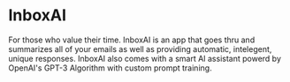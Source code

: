 # InboxAI
For those who value their time. InboxAI is an app that goes thru and summarizes all of your emails as well as providing automatic, intelegent, unique responses. InboxAI also comes with a smart AI assistant powerd by OpenAI's GPT-3 Algorithm with custom prompt training.
